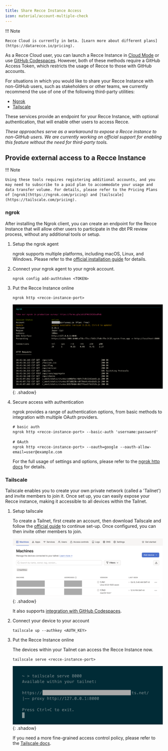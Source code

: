 ```yaml
---
title: Share Recce Instance Access
icon: material/account-multiple-check
---
```


!!! Note

    Recce Cloud is currently in beta. [Learn more about different plans](https://datarecce.io/pricing).

As a Recce Cloud user, you can launch a Recce Instance in [Cloud Mode](index.md#launch-the-recce-server-in-the-cloud-mode) or use [GitHub Codespaces](setup-gh-codespaces.md). However, both of these methods require a GitHub Access Token, which restricts the usage of Recce to those with GitHub accounts.

For situations in which you would like to share your Recce Instance with non-GitHub users, such as stakeholders or other teams, we currently recommend the use of one of the following third-party utilities:

- [Ngrok](https://ngrok.com/) 
- [Tailscale](https://tailscale.com/)

These services provide an endpoint for your Recce Instance, with optional authentication, that will enable other users to access Recce.

*These approaches serve as a workaround to expose a Recce instance to non-GitHub users. We are currently working on official support for enabling this feature without the need for third-party tools.*


## Provide external access to a Recce Instance

!!! Note

    Using these tools requires registering additional accounts, and you may need to subscribe to a paid plan to accommodate your usage and data transfer volume. For details, please refer to the Pricing Plans of [ngrok](https://ngrok.com/pricing) and [tailscale](https://tailscale.com/pricing).

### ngrok

After installing the Ngrok client, you can create an endpoint for the Recce Instance that will allow other users to participate in the dbt PR review process, without any additional tools or setup.

1. Setup the ngrok agent
   
   ngrok supports multiple platforms, including macOS, Linux, and Windows. Please refer to the [official installation guide](https://ngrok.com/docs/getting-started/) for details.

1. Connect your ngrok agent to your ngrok account.
    ```shell
    ngrok config add-authtoken <TOKEN>
    ```

1. Put the Recce Instance online
    ```shell
    ngrok http <recce-instance-port>
    ```

    ![ngrok forwarding to Recce](../assets/images/recce-cloud/ngrok-expose.png){: .shadow}

1. Secure access with authentication

    ngrok provides a range of authentication options, from basic methods to integration with multiple OAuth providers.
    ```shell
    # basic auth
    ngrok http <recce-instance-port> --basic-auth 'username:password'

    # OAuth
    ngrok http <recce-instance-port> --oauth=google --oauth-allow-email=user@example.com
    ```

    For the full usage of settings and options, please refer to the [ngrok http docs](https://ngrok.com/docs/http/) for details.


### Tailscale

Tailscale enables you to create your own private network (called a 'Tailnet') and invite members to join it. Once set up, you can easily expose your Recce instance, making it accessible to all devices within the Tailnet.

1. Setup tailscale
    
    To create a Tailnet, first create an account, then download Tailscale and follow the [official guide](https://tailscale.com/kb/1017/install) to continue set-up. Once configured, you can then invite other members to join.

    ![Manage Tailscale devices](../assets/images/recce-cloud/tailscale-dashboard-fs8.png){: .shadow}

    It also supports [integration with GitHub Codespaces](https://tailscale.com/kb/1160/github-codespaces).

1. Connect your device to your account
    ```shell
    tailscale up --authkey <AUTH_KEY>
    ```

1. Put the Recce Instance online

    The devices within your Tailnet can access the Recce Instance now.

    ```shell
    tailscale serve <recce-instance-port>
    ```

    ![alt text](../assets/images/recce-cloud/tailscale-expose.png){: .shadow}

    If you need a more fine-grained access control policy, please refer to the [Tailscale docs](https://tailscale.com/kb/1350/manage).
